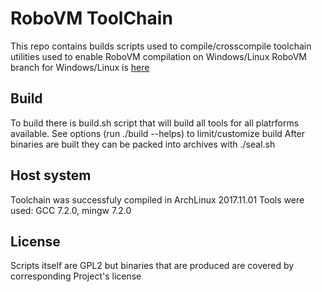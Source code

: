 # RoboVM ToolChain

This repo contains builds scripts used to compile/crosscompile toolchain utilities used to enable RoboVM compilation on Windows/Linux
RoboVM branch for Windows/Linux is [here](https://github.com/dkimitsa/robovm/tree/linuxwindows)

## Build
To build there is build.sh script that will build all tools for all platrforms available.
See options (run ./build --helps) to limit/customize build
After binaries are built they can be packed into archives with ./seal.sh

## Host system
Toolchain was successfuly compiled in ArchLinux 2017.11.01
Tools were used: GCC 7.2.0, mingw 7.2.0

## License
Scripts itself are GPL2 but binaries that are produced are covered by corresponding Project's license
